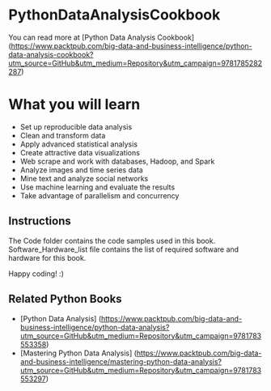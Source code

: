 # PythonDataAnalysisCookbook

You can read more at [Python Data Analysis Cookbook]
(https://www.packtpub.com/big-data-and-business-intelligence/python-data-analysis-cookbook?utm_source=GitHub&utm_medium=Repository&utm_campaign=9781785282287)

# What you will learn

* Set up reproducible data analysis
* Clean and transform data
* Apply advanced statistical analysis
* Create attractive data visualizations
* Web scrape and work with databases, Hadoop, and Spark
* Analyze images and time series data
* Mine text and analyze social networks
* Use machine learning and evaluate the results
* Take advantage of parallelism and concurrency


## Instructions

The Code folder contains the code samples used in this book.
Software_Hardware_list file contains the list of required software and hardware for this book.

Happy coding! :)



## Related Python Books

* [Python Data Analysis] (https://www.packtpub.com/big-data-and-business-intelligence/python-data-analysis?utm_source=GitHub&utm_medium=Repository&utm_campaign=9781783553358)
* [Mastering Python Data Analysis] (https://www.packtpub.com/big-data-and-business-intelligence/mastering-python-data-analysis?utm_source=GitHub&utm_medium=Repository&utm_campaign=9781783553297)

